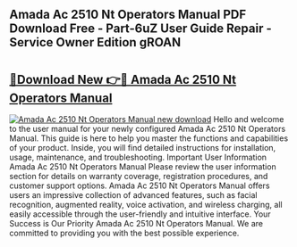 ## Amada Ac 2510 Nt Operators Manual PDF Download Free - Part-6uZ User Guide Repair - Service Owner Edition gROAN

# <h2><a href="http://bc48284.oget.top/?id=Amada+Ac+2510+Nt+Operators+Manual">🔗Download New 👉🔴 Amada Ac 2510 Nt Operators Manual</a></h2>

[![Amada Ac 2510 Nt Operators Manual new download](https://i.imgur.com/5g1atiW.png)](http://bc48284.oget.top/?id=Amada+Ac+2510+Nt+Operators+Manual)
Hello and welcome to the user manual for your newly configured Amada Ac 2510 Nt Operators Manual. This guide is here to help you master the functions and capabilities of your product. Inside, you will find detailed instructions for installation, usage, maintenance, and troubleshooting. Important User Information Amada Ac 2510 Nt Operators Manual Please review the user information section for details on warranty coverage, registration procedures, and customer support options. Amada Ac 2510 Nt Operators Manual offers users an impressive collection of advanced features, such as facial recognition, augmented reality, voice activation, and wireless charging, all easily accessible through the user-friendly and intuitive interface. Your Success is Our Priority Amada Ac 2510 Nt Operators Manual. We are committed to providing you with the best possible experience.
